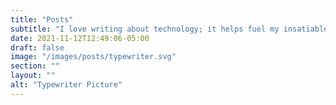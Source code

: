 ```yaml
---
title: "Posts"
subtitle: "I love writing about technology; it helps fuel my insatiable desire to keep learning."
date: 2021-11-12T12:49:06-05:00
draft: false
image: "/images/posts/typewriter.svg"
section: ""
layout: ""
alt: "Typewriter Picture"
---
```


